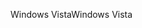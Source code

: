 <span data-ttu-id="5e76e-101">Windows Vista</span><span class="sxs-lookup"><span data-stu-id="5e76e-101">Windows Vista</span></span>